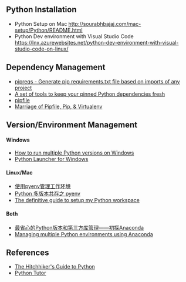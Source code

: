 ## Python Installation
- Python Setup on Mac http://sourabhbajaj.com/mac-setup/Python/README.html
- Python Dev environment with Visual Studio Code https://lnx.azurewebsites.net/python-dev-environment-with-visual-studio-code-on-linux/

## Dependency Management
- [pipreqs - Generate pip requirements.txt file based on imports of any project](https://github.com/bndr/pipreqs)
- [A set of tools to keep your pinned Python dependencies fresh](https://github.com/jazzband/pip-tools)
- [pipfile](https://github.com/pypa/pipfile)
- [Marriage of Pipfile, Pip, & Virtualenv](https://github.com/kennethreitz/pipenv)

## Version/Environment Management
#### Windows
- [How to run multiple Python versions on Windows](https://stackoverflow.com/questions/4583367/how-to-run-multiple-python-versions-on-windows)
- [Python Launcher for Windows](https://docs.python.org/3/using/windows.html?highlight=shebang#python-launcher-for-windows)

#### Linux/Mac
- [使用pyenv管理工作环境](https://zhuanlan.zhihu.com/p/27294128)
- [Python 多版本共存之 pyenv](http://seisman.info/python-pyenv.html)
- [The definitive guide to setup my Python workspace](https://medium.com/@henriquebastos/the-definitive-guide-to-setup-my-python-workspace-628d68552e14)

#### Both
- [最省心的Python版本和第三方库管理——初探Anaconda](https://zhuanlan.zhihu.com/p/25198543)
- [Managing multiple Python environments using Anaconda](http://www.wilsonsayreslab.org/blog/2015/10/26/managing-multiple-python-environments-using-anaconda)

## References
- [The Hitchhiker's Guide to Python](http://docs.python-guide.org/en/latest)
- [Python Tutor](http://www.pythontutor.com)
